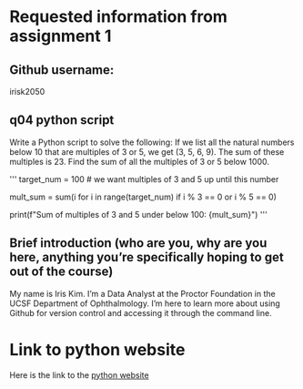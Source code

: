 # Requested information from assignment 1

## Github username:

irisk2050

## q04 python script
 
Write a Python script to solve the following: If we list all the natural numbers below 10 that are multiples of 3 or 5, we get (3, 5, 6, 9). The sum of these multiples is 23. Find the sum of all the multiples of 3 or 5 below 1000.

'''
target_num = 100 # we want multiples of 3 and 5 up until this number
 
mult_sum = sum(i for i in range(target_num) if i % 3 == 0 or i % 5 == 0)
 
print(f"Sum of multiples of 3 and 5 under below 100: {mult_sum}")
'''

## Brief introduction (who are you, why are you here, anything you’re specifically hoping to get out of the course)

My name is Iris Kim. I’m a Data Analyst at the Proctor Foundation in the UCSF Department of Ophthalmology. I’m here to learn more about using Github for version control and accessing it through the command line.
 
# Link to python website

Here is the link to the [python website](https://www.python.org)